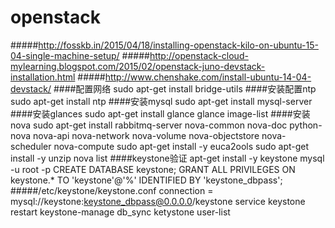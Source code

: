 # openstack 
#####http://fosskb.in/2015/04/18/installing-openstack-kilo-on-ubuntu-15-04-single-machine-setup/
#####http://openstack-cloud-mylearning.blogspot.com/2015/02/openstack-juno-devstack-installation.html
#####http://www.chenshake.com/install-ubuntu-14-04-devstack/
####配置网络
    sudo apt-get install bridge-utils
####安装配置ntp
    sudo apt-get install ntp
####安装mysql
    sudo apt-get install mysql-server
####安装glances
    sudo apt-get install glance
    glance image-list
####安装nova
    sudo apt-get install rabbitmq-server nova-common nova-doc python-nova nova-api nova-network nova-volume nova-objectstore nova-scheduler nova-compute
    sudo apt-get install -y euca2ools
    sudo apt-get install -y unzip
    nova list
####keystone验证
    apt-get install -y keystone
    mysql -u root -p
    CREATE DATABASE keystone;
    GRANT ALL PRIVILEGES ON keystone.* TO 'keystone'@'%' IDENTIFIED BY 'keystone_dbpass';
#####/etc/keystone/keystone.conf
    connection = mysql://keystone:keystone_dbpass@0.0.0.0/keystone
    service keystone restart
    keystone-manage db_sync
    ketystone user-list
